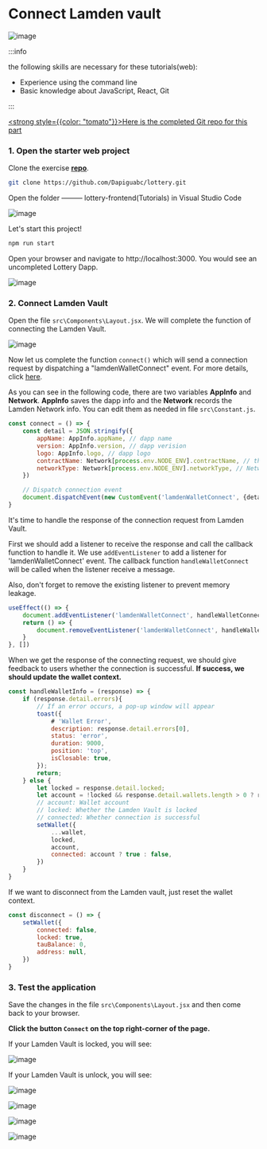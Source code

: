 # Connect Lamden vault

![image](/img/toturials/connect_vault_overview.gif)

<!--truncate-->

:::info

the following skills are necessary for these tutorials(web):
- Experience using the command line
- Basic knowledge about JavaScript, React, Git

:::

[<strong style={{color: "tomato"}}><u>Here is the completed Git repo for this part</u></strong>](https://github.com/Dapiguabc/lottery)


### 1. Open the starter web project

Clone the exercise [<u>**repo**</u>](https://github.com/Dapiguabc/lottery).

```bash
git clone https://github.com/Dapiguabc/lottery.git
```

Open the folder ——— lottery-frontend(Tutorials) in Visual Studio Code

![image](/img/toturials/connect_vault_1.png)

Let's start this project!

```bash
npm run start
```

Open your browser and navigate to http://localhost:3000. You would see an uncompleted Lottery Dapp.

![image](/img/toturials/connect_vault_2.png)

### 2. Connect Lamden Vault

Open the file `src\Components\Layout.jsx`. We will complete the function of connecting the Lamden Vault.

![image](/img/toturials/connect_vault_3.png)

Now let us complete the function `connect()` which will send a connection request by dispatching a "lamdenWalletConnect" event.
For more details, click [<u>here</u>](/docs/develop/wallet_api/create_connection).

As you can see in the following code, there are two variables **AppInfo** and **Network**. 
**AppInfo** saves the dapp info and the **Network** records the Lamden Network info. You can edit them as needed in file `src\Constant.js`.

```js
const connect = () => {
    const detail = JSON.stringify({
        appName: AppInfo.appName, // dapp name
        version: AppInfo.version, // dapp verision
        logo: AppInfo.logo, // dapp logo
        contractName: Network[process.env.NODE_ENV].contractName, // the contract name you create at tutorial "Write Lottery Contract" 
        networkType: Network[process.env.NODE_ENV].networkType, // Network type
    })

    // Dispatch connection event
    document.dispatchEvent(new CustomEvent('lamdenWalletConnect', {detail}));
}
```

It's time to handle the response of the connection request from Lamden Vault.

First we should add a listener to receive the response and call the callback function to handle it.
We use `addEventListener` to add a listener for 'lamdenWalletConnect' event. The callback function `handleWalletConnect`
will be called when the listener receive a message. 

Also, don't forget to remove the existing listener to prevent memory leakage.

```js
useEffect(() => {
    document.addEventListener('lamdenWalletConnect', handleWalletConnect);
    return () => {
        document.removeEventListener('lamdenWalletConnect', handleWalletConnect);
    }
}, [])
```

When we get the response of the connecting request, we should give feedback to users whether the connection is successful.
**If success,  we should update the wallet context.**

```js
const handleWalletInfo = (response) => {
    if (response.detail.errors){
        // If an error occurs, a pop-up window will appear
        toast({
            # 'Wallet Error',
            description: response.detail.errors[0],
            status: 'error',
            duration: 9000,
            position: 'top',
            isClosable: true,
        });
        return;
    } else {
        let locked = response.detail.locked;
        let account = !locked && response.detail.wallets.length > 0 ? response.detail.wallets[0] : null;
        // account: Wallet account
        // locked: Whether the Lamden Vault is locked
        // connected: Whether connection is successful
        setWallet({
            ...wallet,
            locked,
            account,
            connected: account ? true : false,
        })
    }
}
```

If we want to disconnect from the Lamden vault, just reset the wallet context.

```js
const disconnect = () => {
    setWallet({
        connected: false,
        locked: true,
        tauBalance: 0,
        address: null,
    })
}
```

### 3. Test the application

Save the changes in the file `src\Components\Layout.jsx` and then come back to your browser.

**Click the button `Connect` on the top right-corner of the page.**

If your Lamden Vault is locked, you will see:

![image](/img/toturials/connect_vault_4.png)

If your Lamden Vault is unlock, you will see:

![image](/img/toturials/connect_vault_5.png)

![image](/img/toturials/connect_vault_6.png)

![image](/img/toturials/connect_vault_7.png)

![image](/img/toturials/connect_vault_8.png)
